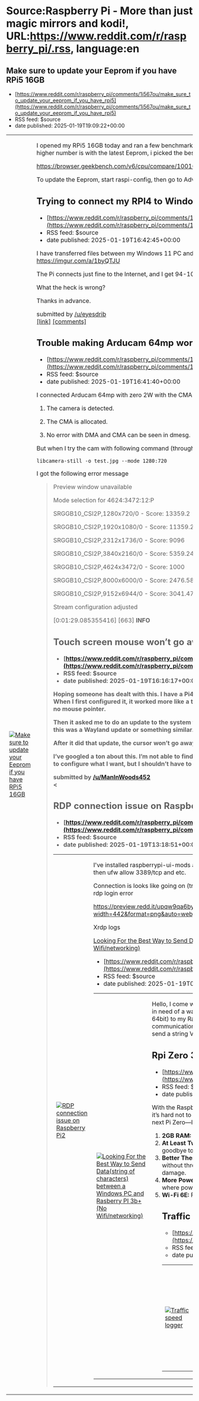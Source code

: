 # Source:Raspberry Pi - More than just magic mirrors and kodi!, URL:https://www.reddit.com/r/raspberry_pi/.rss, language:en

## Make sure to update your Eeprom if you have RPi5 16GB
 - [https://www.reddit.com/r/raspberry_pi/comments/1i567ou/make_sure_to_update_your_eeprom_if_you_have_rpi5](https://www.reddit.com/r/raspberry_pi/comments/1i567ou/make_sure_to_update_your_eeprom_if_you_have_rpi5)
 - RSS feed: $source
 - date published: 2025-01-19T19:09:22+00:00

<table> <tr><td> <a href="https://www.reddit.com/r/raspberry_pi/comments/1i567ou/make_sure_to_update_your_eeprom_if_you_have_rpi5/"> <img src="https://b.thumbs.redditmedia.com/4wfumhmoljwPQNQi932pJpO_T_HITz6XSrOnk9gRKVY.jpg" alt="Make sure to update your Eeprom if you have RPi5 16GB" title="Make sure to update your Eeprom if you have RPi5 16GB" /> </a> </td><td> <!-- SC_OFF --><div class="md"><p>I opened my RPi5 16GB today and ran a few benchmarks. Here is a before and after Eeprom update, everything else is the same. The higher number is with the latest Eeprom, i picked the best out of 3 benchmarks, so it&#39;s repeatable.</p> <p><a href="https://preview.redd.it/fl3hb4lb00ee1.png?width=1053&amp;format=png&amp;auto=webp&amp;s=6d3a2fb88f75bf2fc27d744ed8ac3b15c55ee4a9">https://browser.geekbench.com/v6/cpu/compare/10016104?baseline=10015402</a></p> <p>To update the Eeprom, start raspi-config, then go to Advanced Options, then Bootloader Version and then select &quot;Latest&quot;. After 

## Trying to connect my RPI4 to Windows 11...
 - [https://www.reddit.com/r/raspberry_pi/comments/1i52nrj/trying_to_connect_my_rpi4_to_windows_11](https://www.reddit.com/r/raspberry_pi/comments/1i52nrj/trying_to_connect_my_rpi4_to_windows_11)
 - RSS feed: $source
 - date published: 2025-01-19T16:42:45+00:00

<!-- SC_OFF --><div class="md"><p>I have transferred files between my Windows 11 PC and my Raspberry Pi 4 many times, but now it won&#39;t connect. I get this error: <a href="https://imgur.com/a/1byQTJU">https://imgur.com/a/1byQTJU</a></p> <p>The Pi connects just fine to the Internet, and I get 94-100 Mbps.</p> <p>What the heck is wrong?</p> <p>Thanks in advance.</p> </div><!-- SC_ON --> &#32; submitted by &#32; <a href="https://www.reddit.com/user/eyesdrib"> /u/eyesdrib </a> <br/> <span><a href="https://www.reddit.com/r/raspberry_pi/comments/1i52nrj/trying_to_connect_my_rpi4_to_windows_11/">[link]</a></span> &#32; <span><a href="https://www.reddit.com/r/raspberry_pi/comments/1i52nrj/trying_to_connect_my_rpi4_to_windows_11/">[comments]</a></span>

## Trouble making Arducam 64mp works on Pi zero 2W
 - [https://www.reddit.com/r/raspberry_pi/comments/1i52mt8/trouble_making_arducam_64mp_works_on_pi_zero_2w](https://www.reddit.com/r/raspberry_pi/comments/1i52mt8/trouble_making_arducam_64mp_works_on_pi_zero_2w)
 - RSS feed: $source
 - date published: 2025-01-19T16:41:40+00:00

<!-- SC_OFF --><div class="md"><p>I connected Arducam 64mp with zero 2W with the CMA set to 256M following the setup in Arducam website. I have verified that </p> <ol> <li><p>The camera is detected.</p></li> <li><p>The CMA is allocated.</p></li> <li><p>No error with DMA and CMA can be seen in dmesg.</p></li> </ol> <p>But when I try the cam with following command (through SSH)</p> <p><code>libcamera-still -o test.jpg --mode 1280:720</code></p> <p>I got the following error message </p> <blockquote> <p>Preview window unavailable</p> <p>Mode selection for 4624:3472:12:P</p> <p>SRGGB10_CSI2P,1280x720/0 - Score: 13359.2</p> <p>SRGGB10_CSI2P,1920x1080/0 - Score: 11359.2</p> <p>SRGGB10_CSI2P,2312x1736/0 - Score: 9096</p> <p>SRGGB10_CSI2P,3840x2160/0 - Score: 5359.24</p> <p>SRGGB10_CSI2P,4624x3472/0 - Score: 1000</p> <p>SRGGB10_CSI2P,8000x6000/0 - Score: 2476.58</p> <p>SRGGB10_CSI2P,9152x6944/0 - Score: 3041.47</p> <p>Stream configuration adjusted</p> <p>[0:01:29.085355416] [663] <strong>INFO

## Touch screen mouse won’t go away
 - [https://www.reddit.com/r/raspberry_pi/comments/1i521if/touch_screen_mouse_wont_go_away](https://www.reddit.com/r/raspberry_pi/comments/1i521if/touch_screen_mouse_wont_go_away)
 - RSS feed: $source
 - date published: 2025-01-19T16:16:17+00:00

<!-- SC_OFF --><div class="md"><p>Hoping someone has dealt with this. I have a Pi4 with a touch screen that I’ve been using as a home assistant dashboard. When I first configured it, it worked more like a tablet than a desktop, i.e. I could scroll by dragging my finger and there was no mouse pointer. </p> <p>Then it asked me to do an update to the system that configures how the windows are drawn I guess? I don’t remember if this was a Wayland update or something similar. </p> <p>After it did that update, the cursor won’t go away and it doesn’t allow me to scroll by dragging a finger anymore. </p> <p>I’ve googled a ton about this. I’m not able to find anyone having the same problem. There’s a lot of old DIY guides about how to configure what I want, but I shouldn’t have to do this if it worked out of the box right? Any advice would be appreciated. </p> </div><!-- SC_ON --> &#32; submitted by &#32; <a href="https://www.reddit.com/user/ManInWoods452"> /u/ManInWoods452 </a> <br/> <span><

## RDP connection issue on Raspberry Pi2
 - [https://www.reddit.com/r/raspberry_pi/comments/1i4y8vc/rdp_connection_issue_on_raspberry_pi2](https://www.reddit.com/r/raspberry_pi/comments/1i4y8vc/rdp_connection_issue_on_raspberry_pi2)
 - RSS feed: $source
 - date published: 2025-01-19T13:18:51+00:00

<table> <tr><td> <a href="https://www.reddit.com/r/raspberry_pi/comments/1i4y8vc/rdp_connection_issue_on_raspberry_pi2/"> <img src="https://b.thumbs.redditmedia.com/ixAm6ZnpwDPEWsnvNJNSd9EUqlWYenrYLSdof0VhZPU.jpg" alt="RDP connection issue on Raspberry Pi2" title="RDP connection issue on Raspberry Pi2" /> </a> </td><td> <!-- SC_OFF --><div class="md"><p>I&#39;ve installed raspberrypi-ui-mods and xrdp on my Paspberry Pi 2b.<br/> then ufw allow 3389/tcp and etc.</p> <p>Connection is looks like going on (tried local network and from the outside), but after the login I always got this rdp login error</p> <p><a href="https://preview.redd.it/upqw9qa6byde1.png?width=442&amp;format=png&amp;auto=webp&amp;s=7ce7c14edd7c35c981f36439c76f5721cc492ed8">https://preview.redd.it/upqw9qa6byde1.png?width=442&amp;format=png&amp;auto=webp&amp;s=7ce7c14edd7c35c981f36439c76f5721cc492ed8</a></p> <p>Xrdp logs</p> <p><a href="https://preview.redd.it/2o2bwjd8byde1.png?width=892&amp;format=png&amp;auto=webp&amp

## Looking For the Best Way to Send Data(string of characters) between a Windows PC and Rasberry PI 3b+(No Wifi/networking)
 - [https://www.reddit.com/r/raspberry_pi/comments/1i4q557/looking_for_the_best_way_to_send_datastring_of](https://www.reddit.com/r/raspberry_pi/comments/1i4q557/looking_for_the_best_way_to_send_datastring_of)
 - RSS feed: $source
 - date published: 2025-01-19T04:21:44+00:00

<table> <tr><td> <a href="https://www.reddit.com/r/raspberry_pi/comments/1i4q557/looking_for_the_best_way_to_send_datastring_of/"> <img src="https://external-preview.redd.it/ii5vQSexRWVc17CihTtfEV6ldlpDUVc91dHhUFiU7S8.jpg?width=640&amp;crop=smart&amp;auto=webp&amp;s=fa938825affca76e084d949b722163d505ba873e" alt="Looking For the Best Way to Send Data(string of characters) between a Windows PC and Rasberry PI 3b+(No Wifi/networking)" title="Looking For the Best Way to Send Data(string of characters) between a Windows PC and Rasberry PI 3b+(No Wifi/networking)" /> </a> </td><td> <!-- SC_OFF --><div class="md"><p>Hello, I come with a very specific request. For a Project I am working(details below) on I am in need of a way to send a string(Just letters and Numbers) from my Computer(Windows 64bit) to my Raspberry Pi Without the use a wifi network. So far I have investigated Serial communication trying to use a Usb to TTL serial adapter (image bellow) to connect and send a string Via Python

## Rpi Zero 3 - Wishlist
 - [https://www.reddit.com/r/raspberry_pi/comments/1i4pb4e/rpi_zero_3_wishlist](https://www.reddit.com/r/raspberry_pi/comments/1i4pb4e/rpi_zero_3_wishlist)
 - RSS feed: $source
 - date published: 2025-01-19T03:40:05+00:00

<!-- SC_OFF --><div class="md"><p>With the Raspberry Pi Zero being such a game-changer for compact, low-cost projects, it’s hard not to imagine what the next version could bring. Here’s my dream wish-list for the next Pi Zero—let me know if you agree or what you’d add!</p> <ol> <li><strong>2GB RAM:</strong> This would literally be a gamechanger to have own server for self-hosting.</li> <li><strong>At Least Two USB-C Ports:</strong> One for power and the other for HID or data transfer. Say goodbye to micro USB cables and adapters. And optional LAN port.</li> <li><strong>Better Thermal Management:</strong> Improved heat dissipation for sustained performance without throttling. The whole Pi zero board gets hot making other parts vulnerable to damage.</li> <li><strong>More Power Efficiency:</strong> This would be perfect for IoT and battery-powered projects where power conservation is key.</li> <li><strong>Wi-Fi 6E:</strong> Faster, more reliable wireless connectivity for modern networks

## Traffic speed logger
 - [https://www.reddit.com/r/raspberry_pi/comments/1i4ov3u/traffic_speed_logger](https://www.reddit.com/r/raspberry_pi/comments/1i4ov3u/traffic_speed_logger)
 - RSS feed: $source
 - date published: 2025-01-19T03:16:19+00:00

<table> <tr><td> <a href="https://www.reddit.com/r/raspberry_pi/comments/1i4ov3u/traffic_speed_logger/"> <img src="https://preview.redd.it/mq1zx1nqbvde1.jpeg?width=640&amp;crop=smart&amp;auto=webp&amp;s=2eb13844c3575a8dcbfc8de4fa67103b9720ad20" alt="Traffic speed logger" title="Traffic speed logger" /> </a> </td><td> <!-- SC_OFF --><div class="md"><p>Pi5, Pi camera 3 module and a bunch of converted Python code for camera operation and image recognition (With thanks to Tim Hodges)</p> <p>Data gathering to determine if we have a case for requesting speed reduction mechanisms in our neighborhood </p> <p>Converting to the new Camera 2 library and accounting for Pi5 and PiCamera 3 module differences took a little more effort than I expected - I have seen other folks start the upgrade but have not seen a finished project </p> <p>I will post code and findings later if there is interest </p> </div><!-- SC_ON --> &#32; submitted by &#32; <a href="https://www.reddit.com/user/GCMaker2"> /u/GCMa

